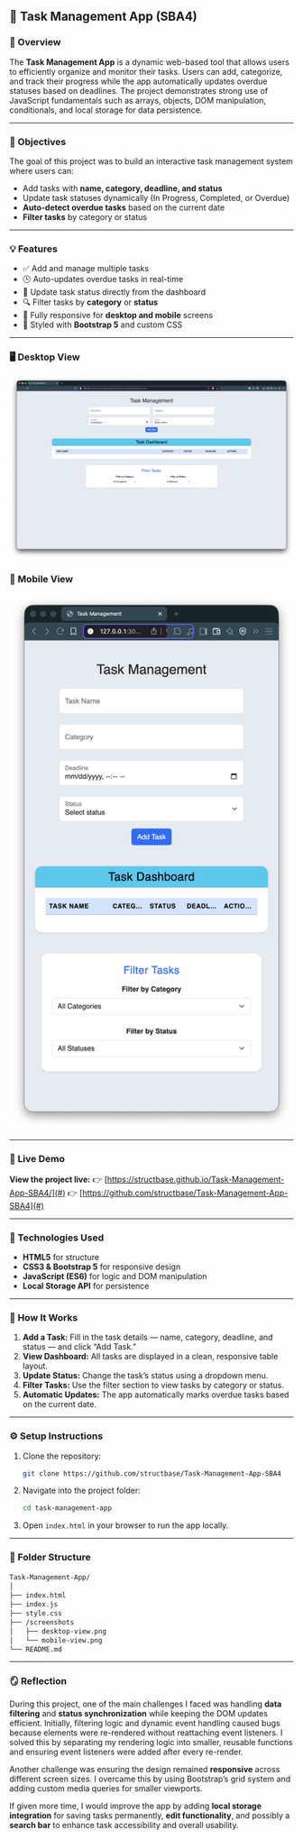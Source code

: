 ## 📝 Task Management App (SBA4)

### 📖 Overview

The **Task Management App** is a dynamic web-based tool that allows users to efficiently organize and monitor their tasks. Users can add, categorize, and track their progress while the app automatically updates overdue statuses based on deadlines. The project demonstrates strong use of JavaScript fundamentals such as arrays, objects, DOM manipulation, conditionals, and local storage for data persistence.

---

### 🎯 Objectives

The goal of this project was to build an interactive task management system where users can:

-   Add tasks with **name, category, deadline, and status**
-   Update task statuses dynamically (In Progress, Completed, or Overdue)
-   **Auto-detect overdue tasks** based on the current date
-   **Filter tasks** by category or status

---

### 💡 Features

-   ✅ Add and manage multiple tasks
-   🕓 Auto-updates overdue tasks in real-time
-   🔄 Update task status directly from the dashboard
-   🔍 Filter tasks by **category** or **status**
-   📱 Fully responsive for **desktop and mobile** screens
-   🎨 Styled with **Bootstrap 5** and custom CSS

---

### 🖥️ Desktop View

![Desktop Screenshot](./screenshots/desktop-view.png)

### 📱 Mobile View

![Mobile Screenshot](./screenshots/mobile-view.png)

---

### 🚀 Live Demo

**View the project live:**
👉 [https://structbase.github.io/Task-Management-App-SBA4/](#)
👉 [https://github.com/structbase/Task-Management-App-SBA4](#)

---

### 🧠 Technologies Used

-   **HTML5** for structure
-   **CSS3 & Bootstrap 5** for responsive design
-   **JavaScript (ES6)** for logic and DOM manipulation
-   **Local Storage API** for persistence

---

### 🧩 How It Works

1. **Add a Task:**
   Fill in the task details — name, category, deadline, and status — and click “Add Task.”
2. **View Dashboard:**
   All tasks are displayed in a clean, responsive table layout.
3. **Update Status:**
   Change the task’s status using a dropdown menu.
4. **Filter Tasks:**
   Use the filter section to view tasks by category or status.
5. **Automatic Updates:**
   The app automatically marks overdue tasks based on the current date.

---

### ⚙️ Setup Instructions

1. Clone the repository:

    ```bash
    git clone https://github.com/structbase/Task-Management-App-SBA4
    ```

2. Navigate into the project folder:

    ```bash
    cd task-management-app
    ```

3. Open `index.html` in your browser to run the app locally.

---

### 📂 Folder Structure

```
Task-Management-App/
│
├── index.html
├── index.js
├── style.css
├── /screenshots
│   ├── desktop-view.png
│   └── mobile-view.png
└── README.md
```

---

### 🪞 Reflection

During this project, one of the main challenges I faced was handling **data filtering** and **status synchronization** while keeping the DOM updates efficient. Initially, filtering logic and dynamic event handling caused bugs because elements were re-rendered without reattaching event listeners. I solved this by separating my rendering logic into smaller, reusable functions and ensuring event listeners were added after every re-render.

Another challenge was ensuring the design remained **responsive** across different screen sizes. I overcame this by using Bootstrap’s grid system and adding custom media queries for smaller viewports.

If given more time, I would improve the app by adding **local storage integration** for saving tasks permanently, **edit functionality**, and possibly a **search bar** to enhance task accessibility and overall usability.
